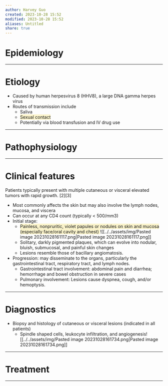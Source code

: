 ```yaml
---
author: Harvey Guo
created: 2023-10-28 15:52
modified: 2023-10-28 15:52
aliases: Untitled
share: true
---
```


# Epidemiology


---
# Etiology
- Caused by human herpesvirus 8 (HHV8), a large DNA gamma herpes virus
- Routes of transmission include
	- Saliva
	- <span style="background:rgba(240, 200, 0, 0.2)">Sexual contact</span>
	- Potentially via blood transfusion and IV drug use 

---
# Pathophysiology


---
# Clinical features
Patients typically present with multiple cutaneous or visceral elevated tumors with rapid growth. [2][3]
- Most commonly affects the skin but may also involve the lymph nodes, mucosa, and viscera
- Can occur at any CD4 count (typically < 500/mm3)
- Initial stage: 
	- <span style="background:rgba(240, 200, 0, 0.2)">Painless, nonpruritic, violet papules or nodules on skin and mucosa (especially face/oral cavity and chest) </span>![[../../assets/img/Pasted image 20231028161117.png|Pasted image 20231028161117.png]]
	- Solitary, darkly pigmented plaques, which can evolve into nodular, bluish, submucosal, and painful skin changes
	- Lesions resemble those of bacillary angiomatosis.
- Progression: may disseminate to the organs, particularly the gastrointestinal tract, respiratory tract, and lymph nodes.
	- Gastrointestinal tract involvement: abdominal pain and diarrhea; hemorrhage and bowel obstruction in severe cases 
	- Pulmonary involvement: Lesions cause dyspnea, cough, and/or hemoptysis.

---
# Diagnostics
- Biopsy and histology of cutaneous or visceral lesions (indicated in all patients)
	- Spindle shaped cells, leukocyte infiltration, and angiogenesis![[../../assets/img/Pasted image 20231028161734.png|Pasted image 20231028161734.png]]

---
# Treatment


---
